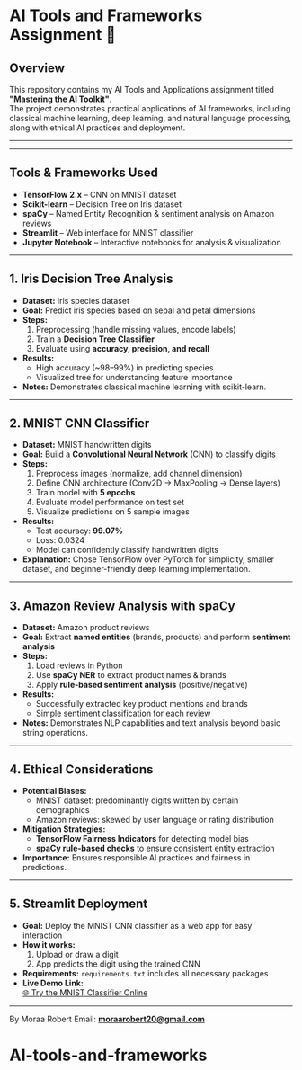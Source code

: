 # AI Tools and Frameworks Assignment 🚀

## Overview
This repository contains my AI Tools and Applications assignment titled **"Mastering the AI Toolkit"**.  
The project demonstrates practical applications of AI frameworks, including classical machine learning, deep learning, and natural language processing, along with ethical AI practices and deployment.

---

---

## Tools & Frameworks Used
- **TensorFlow 2.x** – CNN on MNIST dataset  
- **Scikit-learn** – Decision Tree on Iris dataset  
- **spaCy** – Named Entity Recognition & sentiment analysis on Amazon reviews  
- **Streamlit** – Web interface for MNIST classifier  
- **Jupyter Notebook** – Interactive notebooks for analysis & visualization  

---

## 1. Iris Decision Tree Analysis
- **Dataset:** Iris species dataset  
- **Goal:** Predict iris species based on sepal and petal dimensions  
- **Steps:**
  1. Preprocessing (handle missing values, encode labels)  
  2. Train a **Decision Tree Classifier**  
  3. Evaluate using **accuracy, precision, and recall**  
- **Results:**  
  - High accuracy (~98–99%) in predicting species  
  - Visualized tree for understanding feature importance  
- **Notes:** Demonstrates classical machine learning with scikit-learn.

---

## 2. MNIST CNN Classifier
- **Dataset:** MNIST handwritten digits  
- **Goal:** Build a **Convolutional Neural Network** (CNN) to classify digits  
- **Steps:**
  1. Preprocess images (normalize, add channel dimension)  
  2. Define CNN architecture (Conv2D → MaxPooling → Dense layers)  
  3. Train model with **5 epochs**  
  4. Evaluate model performance on test set  
  5. Visualize predictions on 5 sample images  
- **Results:**
  - Test accuracy: **99.07%**  
  - Loss: 0.0324  
  - Model can confidently classify handwritten digits  
- **Explanation:** Chose TensorFlow over PyTorch for simplicity, smaller dataset, and beginner-friendly deep learning implementation.

---

## 3. Amazon Review Analysis with spaCy
- **Dataset:** Amazon product reviews  
- **Goal:** Extract **named entities** (brands, products) and perform **sentiment analysis**  
- **Steps:**
  1. Load reviews in Python  
  2. Use **spaCy NER** to extract product names & brands  
  3. Apply **rule-based sentiment analysis** (positive/negative)  
- **Results:**  
  - Successfully extracted key product mentions and brands  
  - Simple sentiment classification for each review  
- **Notes:** Demonstrates NLP capabilities and text analysis beyond basic string operations.

---

## 4. Ethical Considerations
- **Potential Biases:**
  - MNIST dataset: predominantly digits written by certain demographics  
  - Amazon reviews: skewed by user language or rating distribution  
- **Mitigation Strategies:**
  - **TensorFlow Fairness Indicators** for detecting model bias  
  - **spaCy rule-based checks** to ensure consistent entity extraction  
- **Importance:** Ensures responsible AI practices and fairness in predictions.

---

## 5. Streamlit Deployment
- **Goal:** Deploy the MNIST CNN classifier as a web app for easy interaction  
- **How it works:**  
  1. Upload or draw a digit  
  2. App predicts the digit using the trained CNN  
- **Requirements:** `requirements.txt` includes all necessary packages  
- **Live Demo Link:**  
[🌐 Try the MNIST Classifier Online](https://ai-tools-and-frameworks-tmx9tan3svmgwggpbdkpnk.streamlit.app/)

---
By Moraa Robert 
Email: **moraarobert20@gmail.com**
# AI-tools-and-frameworks
